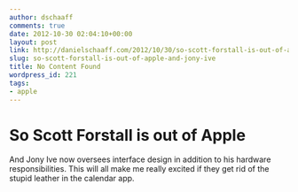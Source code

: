 ```yaml
---
author: dschaaff
comments: true
date: 2012-10-30 02:04:10+00:00
layout: post
link: http://danielschaaff.com/2012/10/30/so-scott-forstall-is-out-of-apple-and-jony-ive/
slug: so-scott-forstall-is-out-of-apple-and-jony-ive
title: No Content Found
wordpress_id: 221
tags:
- apple
---
```


# So Scott Forstall is out of Apple




And Jony Ive now oversees interface design in addition to his hardware responsibilities. This will all make me really excited if they get rid of the stupid leather in the calendar app.
